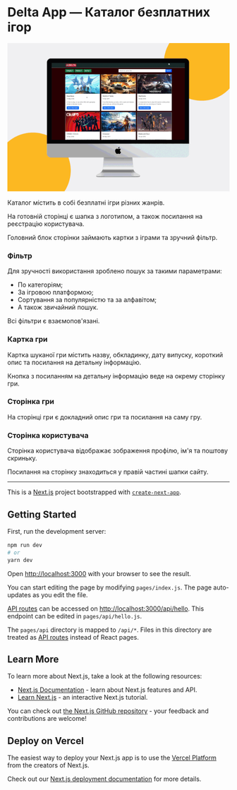 # Delta App — Каталог безплатних ігор

![Delta App Preview](./public/delta-app-preview.gif)

Каталог містить в собі безплатні ігри різних жанрів.

На готовній сторінці є шапка з логотипом, а також посилання на реєстрацію користувача.

Головний блок сторінки займають картки з іграми та зручний фільтр.

### Фільтр

Для зручності використання зроблено пошук за такими параметрами:

- По категоріям;
- За ігровою платформою;
- Сортування за популярністю та за алфавітом;
- А також звичайний пошук.

Всі фільтри є взаємопов'язані.

### Картка гри

Картка шуканої гри містить назву, обкладинку, дату випуску, короткий опис та посилання на детальну інформацію.

Кнопка з посиланням на детальну інформацію веде на окрему сторінку гри.

### Сторінка гри

На сторінці гри є докладний опис гри та посилання на саму гру.

### Сторінка користувача

Сторінка користувача відображає зображення профілю, ім'я та поштову скриньку.

Посилання на сторінку знаходиться у правій частині шапки сайту.

---

This is a [Next.js](https://nextjs.org/) project bootstrapped with [`create-next-app`](https://github.com/vercel/next.js/tree/canary/packages/create-next-app).

## Getting Started

First, run the development server:

```bash
npm run dev
# or
yarn dev
```

Open [http://localhost:3000](http://localhost:3000) with your browser to see the result.

You can start editing the page by modifying `pages/index.js`. The page auto-updates as you edit the file.

[API routes](https://nextjs.org/docs/api-routes/introduction) can be accessed on [http://localhost:3000/api/hello](http://localhost:3000/api/hello). This endpoint can be edited in `pages/api/hello.js`.

The `pages/api` directory is mapped to `/api/*`. Files in this directory are treated as [API routes](https://nextjs.org/docs/api-routes/introduction) instead of React pages.

## Learn More

To learn more about Next.js, take a look at the following resources:

- [Next.js Documentation](https://nextjs.org/docs) - learn about Next.js features and API.
- [Learn Next.js](https://nextjs.org/learn) - an interactive Next.js tutorial.

You can check out [the Next.js GitHub repository](https://github.com/vercel/next.js/) - your feedback and contributions are welcome!

## Deploy on Vercel

The easiest way to deploy your Next.js app is to use the [Vercel Platform](https://vercel.com/new?utm_medium=default-template&filter=next.js&utm_source=create-next-app&utm_campaign=create-next-app-readme) from the creators of Next.js.

Check out our [Next.js deployment documentation](https://nextjs.org/docs/deployment) for more details.

